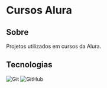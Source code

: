 <h1>Cursos Alura</h1>

<h2>Sobre</h2>
<p>Projetos utilizados em cursos da Alura.</p>

## Tecnologias
<div>
  <img src="https://img.shields.io/badge/Git-F05032?style=for-the-badge&logo=git&logoColor=white" alt="Git"/>
  <img src="https://img.shields.io/badge/GitHub-181717?style=for-the-badge&logo=github&logoColor=white" alt="GitHub"/>
</div>
